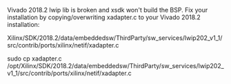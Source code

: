 Vivado 2018.2 lwip lib is broken and xsdk won't build the BSP.
Fix your installation by copying/overwriting xadapter.c to your Vivado 2018.2 installation:

Xilinx/SDK/2018.2/data/embeddedsw/ThirdParty/sw_services/lwip202_v1_1/src/contrib/ports/xilinx/netif/xadapter.c

sudo cp xadapter.c /opt/Xilinx/SDK/2018.2/data/embeddedsw/ThirdParty/sw_services/lwip202_v1_1/src/contrib/ports/xilinx/netif/xadapter.c
